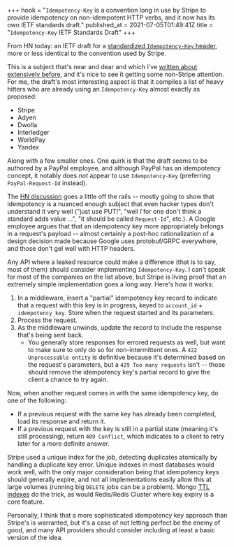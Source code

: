+++
hook = "`Idempotency-Key` is a convention long in use by Stripe to provide idempotency on non-idempotent HTTP verbs, and it now has its own IETF standards draft."
published_at = 2021-07-05T01:49:41Z
title = "`Idempotency-Key` IETF Standards Draft"
+++

From HN today: an IETF draft for a [standardized `Idempotency-Key` header](https://datatracker.ietf.org/doc/html/draft-ietf-httpapi-idempotency-key-header-00), more or less identical to the convention used by Stripe.

This is a subject that's near and dear and which I've [written about](https://stripe.com/blog/idempotency) [extensively before](/idempotency-keys), and it's nice to see it getting some non-Stripe attention. For me, the draft's most interesting aspect is that it compiles a list of heavy hitters who are already using an `Idempotency-Key` almost exactly as proposed:

* Stripe
* Adyen
* Dwolla
* Interledger
* WorldPay
* Yandex

Along with a few smaller ones. One quirk is that the draft seems to be authored by a PayPal employee, and although PayPal has an idempotency concept, it notably does _not_ appear to use `Idempotency-Key` (preferring `PayPal-Request-Id` instead).

The [HN discussion](https://news.ycombinator.com/item?id=27729610) goes a little off the rails -- mostly going to show that idempotency is a nuanced enough subject that even hacker types don't understand it very well ("just use PUT!", "well _I_ for one don't think a standard adds value ...", "it should be called `Request-Id`", etc.). A Google employee argues that that an idempotency key more appropriately belongs in a request's payload -- almost certainly a post-hoc rationalization of a design decision made because Google uses protobuf/GRPC everywhere, and those don't gel well with HTTP headers.

Any API where a leaked resource could make a difference (that is to say,  most of them) should consider implementing `Idempotency-Key`. I can't speak for most of the companies on the list above, but Stripe is living proof that an extremely simple implementation goes a long way. Here's how it works:

1. In a middleware, insert a "partial" idempotency key record to indicate that a request with this key is in progress, keyed to `account_id` + `idempotency_key`. Store when the request started and its parameters.
2. Process the request.
3. As the middleware unwinds, update the record to include the response that's being sent back.
    * You generally store responses for errored requests as well, but want to make sure to only do so for non-intermittent ones. A `422 Unprocessable entity` is definitive because it's determined based on the request's parameters, but a `429 Too many requests` isn't -- those should remove the idempotency key's partial record to give the client a chance to try again.

Now, when another request comes in with the same idempotency key, do one of the following:

* If a previous request with the same key has already been completed, load its response and return it.
* If a previous request with the key is still in a partial state (meaning it's still processing), return `409 Conflict`, which indicates to a client to retry later for a more definite answer.

Stripe used a unique index for the job, detecting duplicates atomically by handling a duplicate key error. Unique indexes in most databases would work well, with the only major consideration being that idempotency keys should generally expire, and not all implementations easily allow this at large volumes (running big `DELETE` jobs can be a problem). Mongo [TTL indexes](/fragments/ttl-indexes) do the trick, as would Redis/Redis Cluster where key expiry is a core feature.

Personally, I think that a more sophisticated idempotency key approach than Stripe's is warranted, but it's a case of not letting perfect be the enemy of good, and many API providers should consider including at least a basic version of the idea.
